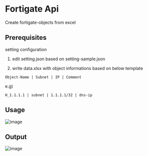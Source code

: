 # Fortigate Api

Create fortigate-objects from excel

## Prerequisites

setting configuration

1. edit setting.json based on setting-sample.json

2. write data.xlsx with object informations based on below template

```
Object-Name | Subnet | IP | Comment
```

e.g)

```
H_1.1.1.1 | subnet | 1.1.1.1/32 | dns-ip
```

## Usage

![image](https://user-images.githubusercontent.com/15328028/87896329-d9642680-ca82-11ea-9c33-6f50ecb6d0f4.png)

## Output

![image](https://user-images.githubusercontent.com/15328028/87896385-0ca6b580-ca83-11ea-8dce-579bea5ff456.png)
